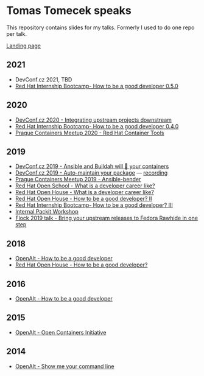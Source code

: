 # Tomas Tomecek speaks

This repository contains slides for my talks. Formerly I used to do one repo per talk.

[Landing page](https://tomastomecek.github.io/speaks/)


## 2021
* DevConf.cz 2021, TBD
* [Red Hat Internship Bootcamp- How to be a good developer 0.5.0](2021-how-to-be-a-good-dev-0.5.0/)

## 2020

* [DevConf.cz 2020 - Integrating upstream projects downstream](2020-devconf-integrating-upstream-projects-downstream/)
* [Red Hat Internship Bootcamp- How to be a good developer 0.4.0](2020-how-to-be-a-good-dev-0.4.0/)
* [Prague Containers Meetup 2020 - Red Hat Container Tools](2020-prgcont-podman/)


## 2019

* [DevConf.cz 2019 - Ansible and Buildah will 🎸 your containers](2019-devconf-ansible-buildah-will-rock-your-containers/)
* [DevConf.cz 2019 - Auto-maintain your package](2019-devconf-auto-maintain-your-package) — [recording](https://www.youtube.com/watch?v=KpF27v6K4Oc)
* [Prague Containers Meetup 2019 - Ansible-bender](2019-prgcont-ansible-bender/)
* [Red Hat Open School - What is a developer career like?](2019-openschool-what-is-a-dev-career-like/)
* [Red Hat Open House - What is a developer career like?](2019-open-house-what-is-a-dev-career-like/)
* [Red Hat Open House - How to be a good developer? II](2019-open-house-how-to-be-a-good-developer-II/)
* [Red Hat Internship Bootcamp- How to be a good developer? III](2019-interns-bootcamp-how-to-be-a-good-developer-III/)
* [Internal Packit Workshop](2019-packit-workshop/)
* [Flock 2019 talk - Bring your upstream releases to Fedora Rawhide in one step](2019-packit-flock-talk/)


## 2018

* [OpenAlt - How to be a good developer](https://github.com/TomasTomecek/openalt-2018-talk)
* [Red Hat Open House - How to be a good developer?](https://github.com/TomasTomecek/open-house-2018-talk)


## 2016

* [OpenAlt - How to be a good developer](https://github.com/TomasTomecek/openalt-2016-talk)


## 2015

* [OpenAlt - Open Containers Initiative](https://github.com/TomasTomecek/openalt-2015-oci-demo)


## 2014

* [OpenAlt - Show me your command line](https://github.com/TomasTomecek/openalt-2014-cli)

